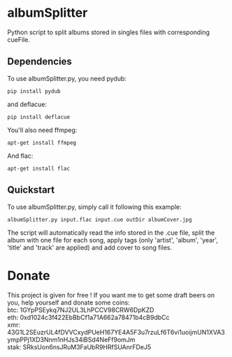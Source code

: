 # albumSplitter
Python script to split albums stored in singles files with corresponding cueFile.

## Dependencies
To use albumSplitter.py, you need pydub:

    pip install pydub

and deflacue:

    pip install deflacue

You'll also need ffmpeg:

    apt-get install ffmpeg

And flac:

    apt-get install flac

## Quickstart
To use albumSplitter.py, simply call it following this example:

    albumSplitter.py input.flac input.cue outDir albumCover.jpg

The script will automatically read the info stored in the .cue file, split the album with one file for each song, apply tags (only 'artist', 'album', 'year', 'title' and 'track' are applied) and add cover to song files.
# Donate
This project is given for free ! If you want me to get some draft beers on you, help yourself and donate some coins:\
btc: 1GYpPSEykq7NJ2UL3LhPCCV98CRW6DpKZD\
eth: 0xd1024c3f422EbBbCf1a71A662a78471b4cB9dbCc\
xmr: 43G1L2SEuzrUL4fDVVCxydPUeH167YE4A5F3u7rzuLf6T6vi1uoijmUN1XVA3ympPPj1XD3Nnm1nHJs34iBSd4NeFf9omJm\
stak: SRksUon6nsJRuM3FaUbR9HRfSUAnrFDeJ5
